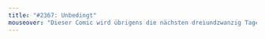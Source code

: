 ```yaml
---
title: "#2367: Unbedingt"
mouseover: "Dieser Comic wird übrigens die nächsten dreiundzwanzig Tage wiederholt werden."
---
```

